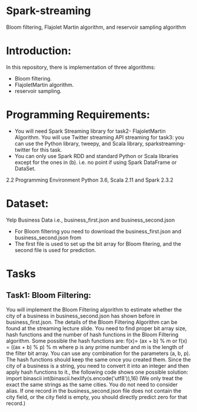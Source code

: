 # Spark-streaming
Bloom filtering, Flajolet Martin algorithm, and reservoir sampling algorithm

# **Introduction:**
In this repository, there is implementation of  three algorithms: 
* Bloom filtering.
* FlajoletMartin algorithm. 
* reservoir sampling. 


# **Programming Requirements:**
* You will need Spark Streaming library for task2- FlajoletMartin Algorithm. You will use Twitter streaming API
  streaming for task3: you can use the Python library, tweepy, and Scala library, sparkstreaming-twitter for this task.
* You can only use Spark RDD and standard Python or Scala libraries except for the ones in
  (b). i.e. no point if using Spark DataFrame or DataSet.

2.2 Programming Environment
Python 3.6, Scala 2.11 and Spark 2.3.2

# **Dataset:**
Yelp Business Data i.e., business_first.json and business_second.json
* For Bloom filtering you need to download the business_first.json and business_second.json from
* The first file is used to set up the bit array for Bloom fitering, and the second file is used for prediction.


# Tasks

## **Task1: Bloom Filtering:**
You will implement the Bloom Filtering algorithm to estimate whether the city of a business in
business_second.json has shown before in business_first.json. The details of the Bloom
Filtering Algorithm can be found at the streaming lecture slide. You need to find proper bit
array size, hash functions and the number of hash functions in the Bloom Filtering algorithm.
Some possible the hash functions are:
f(x)= (ax + b) % m or f(x) = ((ax + b) % p) % m
where p is any prime number and m is the length of the filter bit array. You can use any
combination for the parameters (a, b, p). The hash functions should keep the same once you
created them.
Since the city of a business is a string, you need to convert it into an integer and then apply
hash functions to it., the following code shows one possible solution:
import binascii
int(binascii.hexlify(s.encode('utf8')),16)
(We only treat the exact the same strings as the same cities. You do not need to consider
alias. If one record in the business_second.json file does not contain the city field, or the city
field is empty, you should directly predict zero for that record.) 
